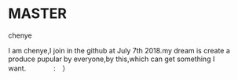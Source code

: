 # MASTER
chenye

  I am chenye,I join in the github at July 7th 2018.my dream is create a produce pupular by everyone,by this,which can get something I want.　　　　:　） 
